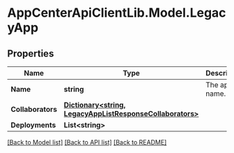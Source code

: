# AppCenterApiClientLib.Model.LegacyApp
## Properties

Name | Type | Description | Notes
------------ | ------------- | ------------- | -------------
**Name** | **string** | The app name. | [optional] 
**Collaborators** | [**Dictionary&lt;string, LegacyAppListResponseCollaborators&gt;**](LegacyAppListResponseCollaborators.md) |  | [optional] 
**Deployments** | **List&lt;string&gt;** |  | [optional] 

[[Back to Model list]](../README.md#documentation-for-models) [[Back to API list]](../README.md#documentation-for-api-endpoints) [[Back to README]](../README.md)

